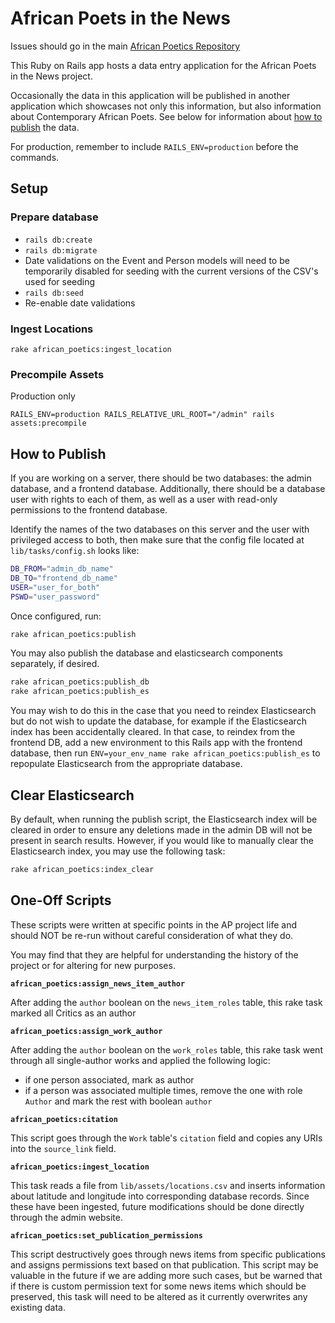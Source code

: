 # African Poets in the News

Issues should go in the main [African Poetics Repository](https://github.com/CDRH/african_poetics)

This Ruby on Rails app hosts a data entry application for the African Poets in the News project.

Occasionally the data in this application will be published in another application which showcases
not only this information, but also information about Contemporary African Poets. See below for
information about [how to publish](#how-to-publish) the data.

For production, remember to include `RAILS_ENV=production` before the commands.

## Setup

### Prepare database

- `rails db:create`
- `rails db:migrate`
- Date validations on the Event and Person models will need to be temporarily
  disabled for seeding with the current versions of the CSV's used for seeding
- `rails db:seed`
- Re-enable date validations

### Ingest Locations

`rake african_poetics:ingest_location`

### Precompile Assets

Production only

`RAILS_ENV=production RAILS_RELATIVE_URL_ROOT="/admin" rails assets:precompile`

## How to Publish

If you are working on a server, there should be two databases:  the admin database, and a
frontend database. Additionally, there should be a database user with rights to each of them,
as well as a user with read-only permissions to the frontend database. 

Identify the names of the two databases on this server and the user with privileged access to both,
then make sure that the config file located at `lib/tasks/config.sh` looks like:

```bash
DB_FROM="admin_db_name"
DB_TO="frontend_db_name"
USER="user_for_both"
PSWD="user_password"
```
Once configured, run:

```bash
rake african_poetics:publish
```

You may also publish the database and elasticsearch components separately, if desired.

```bash
rake african_poetics:publish_db
rake african_poetics:publish_es
```

You may wish to do this in the case that you need to reindex Elasticsearch but do not wish to update the database, for example if the Elasticsearch index has been accidentally cleared. In that case, to reindex from the frontend DB, add a new environment to this Rails app with the frontend database, then run `ENV=your_env_name rake african_poetics:publish_es` to repopulate Elasticsearch from the appropriate database.

## Clear Elasticsearch

By default, when running the publish script, the Elasticsearch index will be cleared in order to ensure any deletions made in the admin DB will not be present in search results. However, if you would like to manually clear the Elasticsearch index, you may use the following task:

```bash
rake african_poetics:index_clear
```

## One-Off Scripts

These scripts were written at specific points in the AP project life and should NOT be re-run without careful consideration of what they do.

You may find that they are helpful for understanding the history of the project or for altering for new purposes.

__`african_poetics:assign_news_item_author`__

After adding the `author` boolean on the `news_item_roles` table, this rake task marked all Critics as an author

__`african_poetics:assign_work_author`__

After adding the `author` boolean on the `work_roles` table, this rake task went through all single-author works and applied the following logic:

- if one person associated, mark as author
- if a person was associated multiple times, remove the one with role `Author` and mark the rest with boolean `author`

__`african_poetics:citation`__

This script goes through the `Work` table's `citation` field and copies any URIs into the `source_link` field.

__`african_poetics:ingest_location`__

This task reads a file from `lib/assets/locations.csv` and inserts information about latitude and longitude into corresponding database records. Since these have been ingested, future modifications should be done directly through the admin website.

__`african_poetics:set_publication_permissions`__

This script destructively goes through news items from specific publications and assigns permissions text based on that publication.  This script may be valuable in the future if we are adding more such cases, but be warned that if there is custom permission text for some news items which should be preserved, this task will need to be altered as it currently overwrites any existing data.
